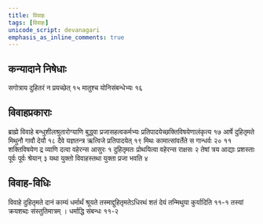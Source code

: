```yaml
---
title: विवाहः
tags: [विवाहः]
unicode_script: devanagari
emphasis_as_inline_comments: true
---
```


## कन्यादाने निषेधाः

सगोत्राय दुहितरं न प्रयच्छेत् १५ मातुश्च योनिसंबन्धेभ्यः १६

## विवाहप्रकाराः 

ब्राह्मे विवाहे बन्धुशीलश्रुतारोग्याणि बुद्ध्वा प्रजासहत्वकर्मभ्यः प्रतिपादयेच्छक्तिविषयेणालंकृत्य १७ आर्षे दुहितृमते मिथुनौ गावौ देयौ १८ दैवे यज्ञतन्त्र ऋत्विजे प्रतिपादयेत् १९ मिथः कामात्सांवर्तेते स गान्धर्वः २० ११ शक्तिविषयेण द्र व्याणि दत्वा वहेरन्स आसुरः १ दुहितृमतः प्रोथयित्वा वहेरन्स राक्षसः २ तेषां त्रय आद्याः प्रशस्ताः पूर्वः पूर्वः श्रेयान् ३ यथा युक्तो विवाहस्तथा युक्ता प्रजा भवति ४

## विवाह-विधिः 

विवाहे दुहितृमते दानं काम्यं धर्मार्थं श्रूयते तस्माद्दुहितृमतेऽधिरथं शतं देयं तन्मिथुया कुर्यादिति ११-१ तस्यां क्रयशब्दः संस्तुतिमात्रम् । धर्माद्धि संबन्धः ११-२

